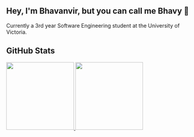 ## Hey, I'm Bhavanvir, but you can call me Bhavy 👋
Currently a 3rd year Software Engineering student at the University of Victoria. 

## GitHub Stats
<p>
  <a href="https://github.com/bhavanvir">
    <img height="180em" src="https://github-readme-stats-eight-theta.vercel.app/api?username=bhavanvir&show_icons=true&include_all_commits=true&count_private=true&hide_border=true&theme=react"/>
    <img height="180em" src="https://github-readme-stats-eight-theta.vercel.app/api/top-langs/?username=bhavanvir&layout=compact&langs_count=8&hide_border=true&theme=react"/>
  </a>
</p>
